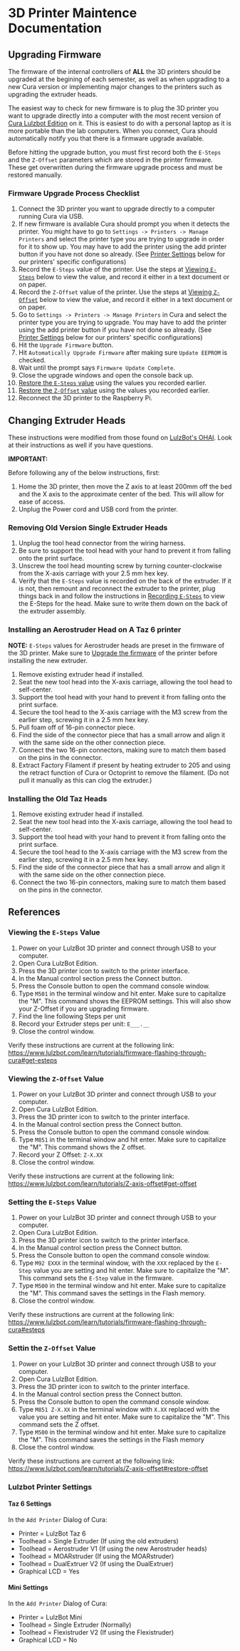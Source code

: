 # 3D Printer Maintence Documentation

<h2 id="firmware-upgrade">Upgrading Firmware</h2>

The firmware of the internal controllers of **ALL** the 3D printers should be
upgraded at the begining of each semester, as well as when upgrading to a new
Cura version or implementing major changes to the printers such as upgrading the
extruder heads.

The easiest way to check for new firmware is to plug the 3D printer you want to
upgrade directly into a computer with the most recent version of [Cura Lulzbot
Edition](https://www.lulzbot.com/cura#download) on it. This is easiest to do
with a personal laptop as it is more portable than the lab computers. When you
connect, Cura should automatically notify you that there is a firmware upgrade
available.

Before hitting the upgrade button, you must first record both the `E-Steps` and
the `Z-Offset` parameters which are stored in the printer firmware. These get
overwritten during the firmware upgrade process and must be restored manually.

### Firmware Upgrade Process Checklist

1.  Connect the 3D printer you want to upgrade directly to a computer running
    Cura via USB.
2.  If new firmware is available Cura should prompt you when it detects the
    printer. You might have to go to `Settings -> Printers -> Manage Printers`
		and select the printer type you are trying to upgrade in order for it to
		show up. You may have to add the printer using the add printer button if
		you have not done so already. (See [Printer Settings](#printer-settings)
		below for our printers' specific configurations)
3.  Record the `E-Steps` value of the printer. Use the steps at
    [Viewing `E-Steps`](#viewing-esteps) below to view the value, and record it
    either in a text document or on paper.
4.  Record the `Z-Offset` value of the printer. Use the steps at
    [Viewing `Z-Offset`](#viewing-zoffset) below to view the value, and record
		it either in a text document or on paper.
5.  Go to `Settings -> Printers -> Manage Printers` in Cura and select the
    printer type you are trying to upgrade. You may have to add the printer
		using the add printer button if you have not done so already. (See [Printer
		Settings](#printer-settings) below for our printers' specific
		configurations)
6.  Hit the `Upgrade Firmware` button.
7.  Hit `Automatically Upgrade Firmware` after making sure `Update EEPROM` is checked.
8.  Wait until the prompt says `Firmware Update Complete`.
9.  Close the upgrade windows and open the console back up.
10. [Restore the `E-Steps` value](#setting-esteps) using the values you recorded earlier.
11. [Restore the `Z-Offset` value](#setting-zoffset) using the values you recorded earlier.
12. Reconnect the 3D printer to the Raspberry Pi.


<h2 id="toolhead-swap">Changing Extruder Heads</h2>

These instructions were modified from those found on
[LulzBot's OHAI](https://ohai.lulzbot.com/). Look at their instructions as well
if you have questions.

**IMPORTANT:**

Before following any of the below instructions, first:

1.  Home the 3D printer, then move the Z axis to at least 200mm off the bed
    and the X axis to the approximate center of the bed. This will allow for
		ease of access.
2.  Unplug the Power cord and USB cord from the printer.

<h3 id="removing-old-heads">Removing Old Version Single Extruder Heads</h3>

1.  Unplug the tool head connector from the wiring harness.
2.  Be sure to support the tool head with your hand to prevent it from falling
    onto the print surface.
3.  Unscrew the tool head mounting screw by turning counter-clockwise from the
    X-axis carriage with your 2.5 mm hex key.
4.  Verify that the `E-Steps` value is recorded on the back of the extruder.
    If it is not, then remount and reconnect the extruder to the printer, plug
		things back in and follow the instructions in
		[Recording `E-Steps`](#viewing-esteps) to view the E-Steps for the head.
		Make sure to write them down on the back of the extruder assembly.

<h3 id="installing-taz-aerostruder">Installing an Aerostruder Head on A Taz 6 printer</h3>

**NOTE:** `E-Steps` values for Aerostruder heads are preset in the firmware of
the 3D printer. Make sure to [Upgrade the firmware](#firmware-upgrade) of the
printer before installing the new extruder.

1.  Remove existing extruder head if installed.
2.  Seat the new tool head into the X-axis carriage, allowing the tool head to
    self-center.
3.  Support the tool head with your hand to prevent it from falling onto the
    print surface.
4.  Secure the tool head to the X-axis carriage with the M3 screw from the
    earlier step, screwing it in a 2.5 mm hex key.
5.  Pull foam off of 16-pin connector piece.
6.  Find the side of the connector piece that has a small arrow and align it
    with the same side on the other connection piece.
7.  Connect the two 16-pin connectors, making sure to match them based on the
    pins in the connector.
8.  Extract Factory Filament if present by heating extruder to 205 and using
    the retract function of Cura or Octoprint to remove the filament.
		(Do not pull it manually as this can clog the extruder.)

<h3 id="installing-taz-oldhead">Installing the Old Taz Heads</h3>

1.  Remove existing extruder head if installed.
2.  Seat the new tool head into the X-axis carriage, allowing the tool head to
    self-center.
3.  Support the tool head with your hand to prevent it from falling onto the
    print surface.
4.  Secure the tool head to the X-axis carriage with the M3 screw from the
    earlier step, screwing it in a 2.5 mm hex key.
6.  Find the side of the connector piece that has a small arrow and align it
    with the same side on the other connection piece.
7.  Connect the two 16-pin connectors, making sure to match them based on the
    pins in the connector.




<h2 id="refs">References</h2>

<h3 id="viewing-esteps">Viewing the <code>E-Steps</code> Value</h3>

1.  Power on your LulzBot 3D printer and connect through USB to your computer.
2.  Open Cura LulzBot Edition.
3.  Press the 3D printer icon to switch to the printer interface.
4.  In the Manual control section press the Connect button.
5.  Press the Console button to open the command console window.
6.  Type `M501` in the terminal window and hit enter. Make sure to capitalize
    the "M". This command shows the EEPROM settings. This will also show your
		Z-Offset if you are upgrading firmware.
7.  Find the line following Steps per unit
8.  Record your Extruder steps per unit: `E___.__`
9.  Close the control window.

Verify these instructions are current at the following link:
<https://www.lulzbot.com/learn/tutorials/firmware-flashing-through-cura#get-esteps>

<h3 id="viewing-zoffset">Viewing the <code>Z-Offset</code> Value</h3>

1.  Power on your LulzBot 3D printer and connect through USB to your computer.
2.  Open Cura LulzBot Edition.
3.  Press the 3D printer icon to switch to the printer interface.
4.  In the Manual control section press the Connect button.
5.  Press the Console button to open the command console window.
6.  Type `M851` in the terminal window and hit enter. Make sure to capitalize
    the "M". This command shows the Z offset.
7.  Record your Z Offset: `Z-X.XX`
8.  Close the control window.

Verify these instructions are current at the following link:
<https://www.lulzbot.com/learn/tutorials/Z-axis-offset#get-offset>

<h3 id="setting-esteps">Setting the <code>E-Steps</code> Value</h3>

1.  Power on your LulzBot 3D printer and connect through USB to your computer.
2.  Open Cura LulzBot Edition.
3.  Press the 3D printer icon to switch to the printer interface.
4.  In the Manual control section press the Connect button.
5.  Press the Console button to open the command console window.
6.  Type `M92 EXXX` in the terminal window, with the `XXX` replaced by the
    `E-Step` value you are setting and hit enter. Make sure to capitalize
    the "M". This command sets the `E-Step` value in the firmware.
7.  Type `M500` in the terminal window and hit enter. Make sure to capitalize
    the "M". This command saves the settings in the Flash memory.
8.  Close the control window.

Verify these instructions are current at the following link:
<https://www.lulzbot.com/learn/tutorials/firmware-flashing-through-cura#esteps>

<h3 id="setting-zoffset">Settin the <code>Z-Offset</code> Value</h3>

1.  Power on your LulzBot 3D printer and connect through USB to your computer.
2.  Open Cura LulzBot Edition.
3.  Press the 3D printer icon to switch to the printer interface.
4.  In the Manual control section press the Connect button.
5.  Press the Console button to open the command console window.
6.  Type `M851 Z-X.XX` in the terminal window with `X.XX` replaced with the
     value you are setting and hit enter. Make sure to capitalize the "M". This
    command sets the Z offset.
7.  Type `M500` in the terminal window and hit enter. Make sure to capitalize
    the "M". This command saves the settings in the Flash memory
8.  Close the control window.

Verify these instructions are current at the following link:
<https://www.lulzbot.com/learn/tutorials/Z-axis-offset#restore-offset>

<h3 id="printer-settings">Lulzbot Printer Settings</h3>

<h4 id="taz-settings">Taz 6 Settings</h4>

In the `Add Printer` Dialog of Cura:

*   Printer = LulzBot Taz 6
*   Toolhead = Single Extruder (If using the old extruders)
*   Toolhead = Aerostruder V1 (If using the new Aerostruder heads)
*   Toolhead = MOARstruder (If using the MOARstruder)
*   Toolhead = DualExtruer V2 (If using the DualExtruer)
*   Graphical LCD = Yes

<h4 id="mini-settings">Mini Settings</h4>

In the `Add Printer` Dialog of Cura:

*   Printer = LulzBot Mini
*   Toolhead = Single Extruder (Normally)
*   Toolhead = Flexistruder V2 (If using the Flexistruder)
*   Graphical LCD = No
